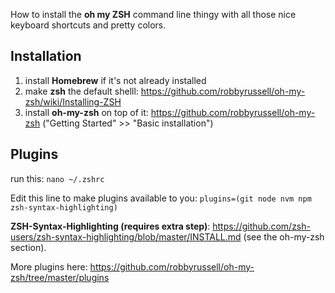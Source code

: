 How to install the **oh my ZSH** command line thingy with all those nice keyboard shortcuts and pretty colors.

## Installation
1. install **Homebrew** if it's not already installed
2. make **zsh** the default shelll: https://github.com/robbyrussell/oh-my-zsh/wiki/Installing-ZSH
3. install **oh-my-zsh** on top of it: https://github.com/robbyrussell/oh-my-zsh ("Getting Started" >> "Basic installation")

## Plugins
run this: `nano ~/.zshrc`

Edit this line to make plugins available to you:
`plugins=(git node nvm npm zsh-syntax-highlighting)`

**ZSH-Syntax-Highlighting (requires extra step)**: https://github.com/zsh-users/zsh-syntax-highlighting/blob/master/INSTALL.md (see the oh-my-zsh section).

More plugins here: https://github.com/robbyrussell/oh-my-zsh/tree/master/plugins
